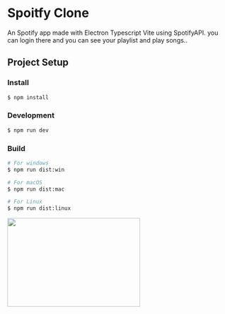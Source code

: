 # Spoitfy Clone

An Spotify app made with Electron Typescript Vite using SpotifyAPI. you can login there and you can see your playlist and play songs..

## Project Setup

### Install

```bash
$ npm install
```

### Development

```bash
$ npm run dev
```

### Build

```bash
# For windows
$ npm run dist:win

# For macOS
$ npm run dist:mac

# For Linux
$ npm run dist:linux
```
<img src="https://github.com/user-attachments/assets/e5857b1a-47d2-4f4b-92ae-31907a4f4e46" width="300" height="200" />


